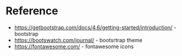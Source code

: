 # Reference
- https://getbootstrap.com/docs/4.6/getting-started/introduction/ - bootstrap
- https://bootswatch.com/journal/ - bootsrtrap theme
- https://fontawesome.com/ - fontawesome icons